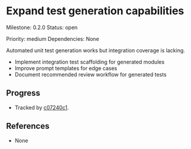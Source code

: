# Expand test generation capabilities
Milestone: 0.2.0
Status: open

Priority: medium
Dependencies: None


Automated unit test generation works but integration coverage is lacking.

- Implement integration test scaffolding for generated modules
- Improve prompt templates for edge cases
- Document recommended review workflow for generated tests

## Progress
- Tracked by [c07240c1](../commit/c07240c1).

## References

- None
